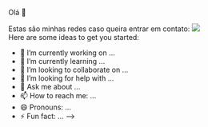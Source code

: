 Olá 👋

Estas são minhas redes caso queira entrar em contato:
<img src="https://img.shields.io/badge/Telegram-2CA5E0?style=for-the-badge&logo=telegram&logoColor=white" /><br>
Here are some ideas to get you started:

- 🔭 I’m currently working on ...
- 🌱 I’m currently learning ...
- 👯 I’m looking to collaborate on ...
- 🤔 I’m looking for help with ...
- 💬 Ask me about ...
- 📫 How to reach me: ...
- 😄 Pronouns: ...
- ⚡ Fun fact: ...
-->
